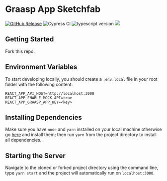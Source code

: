 # Graasp App Sketchfab

[![GitHub Release](https://img.shields.io/github/release/graasp/graasp-app-sketchfab)]()
![Cypress CI](https://github.com/graasp/graasp-app-sketchfab/actions/workflows/cypress.yml/badge.svg?branch=main)
![typescript version](https://img.shields.io/github/package-json/dependency-version/graasp/graasp-app-sketchfab/dev/typescript)
<a href="https://gitlocalize.com/repo/9260?utm_source=badge"> <img src="https://gitlocalize.com/repo/9260/whole_project/badge.svg" /> </a>

## Getting Started

Fork this repo.

## Environment Variables

To start developing locally, you should create a `.env.local` file in your root folder with the
following content:

```dotenv
REACT_APP_API_HOST=http://localhost:3000
REACT_APP_ENABLE_MOCK_API=true
REACT_APP_GRAASP_APP_KEY=<key>
```

## Installing Dependencies

Make sure you have `node` and `yarn` installed on your local machine otherwise go
[here](https://changelog.com/posts/install-node-js-with-homebrew-on-os-x) and install them;
then run `yarn` from the project directory to install all dependencies.

## Starting the Server

Navigate to the cloned or forked project directory using the command line, type `yarn start` and
the project will automatically run on `localhost:3000`.
